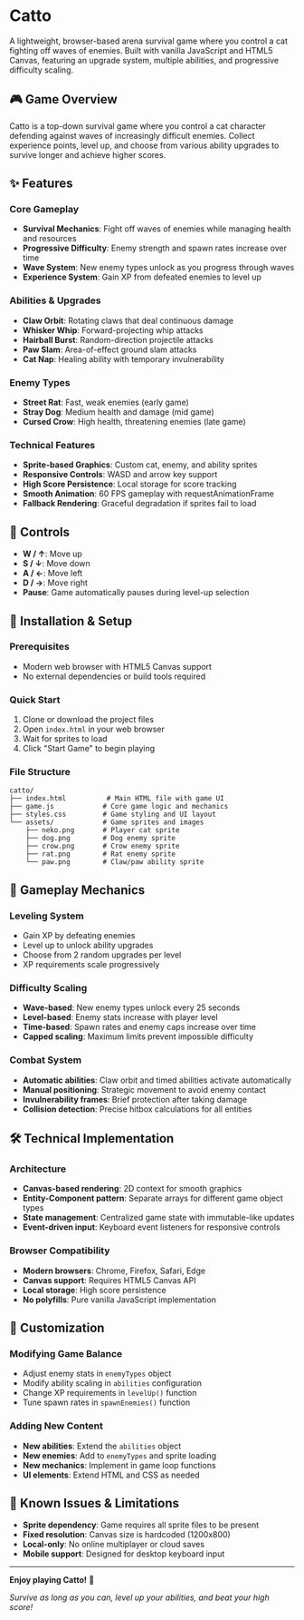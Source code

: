 # Catto

A lightweight, browser-based arena survival game where you control a cat fighting off waves of enemies. Built with vanilla JavaScript and HTML5 Canvas, featuring an upgrade system, multiple abilities, and progressive difficulty scaling.

## 🎮 Game Overview

Catto is a top-down survival game where you control a cat character defending against waves of increasingly difficult enemies. Collect experience points, level up, and choose from various ability upgrades to survive longer and achieve higher scores.

## ✨ Features

### Core Gameplay
- **Survival Mechanics**: Fight off waves of enemies while managing health and resources
- **Progressive Difficulty**: Enemy strength and spawn rates increase over time
- **Wave System**: New enemy types unlock as you progress through waves
- **Experience System**: Gain XP from defeated enemies to level up

### Abilities & Upgrades
- **Claw Orbit**: Rotating claws that deal continuous damage
- **Whisker Whip**: Forward-projecting whip attacks
- **Hairball Burst**: Random-direction projectile attacks
- **Paw Slam**: Area-of-effect ground slam attacks
- **Cat Nap**: Healing ability with temporary invulnerability

### Enemy Types
- **Street Rat**: Fast, weak enemies (early game)
- **Stray Dog**: Medium health and damage (mid game)
- **Cursed Crow**: High health, threatening enemies (late game)

### Technical Features
- **Sprite-based Graphics**: Custom cat, enemy, and ability sprites
- **Responsive Controls**: WASD and arrow key support
- **High Score Persistence**: Local storage for score tracking
- **Smooth Animation**: 60 FPS gameplay with requestAnimationFrame
- **Fallback Rendering**: Graceful degradation if sprites fail to load

## 🎯 Controls

- **W / ↑**: Move up
- **S / ↓**: Move down
- **A / ←**: Move left
- **D / →**: Move right
- **Pause**: Game automatically pauses during level-up selection

## 🚀 Installation & Setup

### Prerequisites
- Modern web browser with HTML5 Canvas support
- No external dependencies or build tools required

### Quick Start
1. Clone or download the project files
2. Open `index.html` in your web browser
3. Wait for sprites to load
4. Click "Start Game" to begin playing

### File Structure
```
catto/
├── index.html          # Main HTML file with game UI
├── game.js            # Core game logic and mechanics
├── styles.css         # Game styling and UI layout
└── assets/            # Game sprites and images
    ├── neko.png       # Player cat sprite
    ├── dog.png        # Dog enemy sprite
    ├── crow.png       # Crow enemy sprite
    ├── rat.png        # Rat enemy sprite
    └── paw.png        # Claw/paw ability sprite
```

## 🎲 Gameplay Mechanics

### Leveling System
- Gain XP by defeating enemies
- Level up to unlock ability upgrades
- Choose from 2 random upgrades per level
- XP requirements scale progressively

### Difficulty Scaling
- **Wave-based**: New enemy types unlock every 25 seconds
- **Level-based**: Enemy stats increase with player level
- **Time-based**: Spawn rates and enemy caps increase over time
- **Capped scaling**: Maximum limits prevent impossible difficulty

### Combat System
- **Automatic abilities**: Claw orbit and timed abilities activate automatically
- **Manual positioning**: Strategic movement to avoid enemy contact
- **Invulnerability frames**: Brief protection after taking damage
- **Collision detection**: Precise hitbox calculations for all entities

## 🛠️ Technical Implementation

### Architecture
- **Canvas-based rendering**: 2D context for smooth graphics
- **Entity-Component pattern**: Separate arrays for different game object types
- **State management**: Centralized game state with immutable-like updates
- **Event-driven input**: Keyboard event listeners for responsive controls


### Browser Compatibility
- **Modern browsers**: Chrome, Firefox, Safari, Edge
- **Canvas support**: Requires HTML5 Canvas API
- **Local storage**: High score persistence
- **No polyfills**: Pure vanilla JavaScript implementation

## 🎨 Customization

### Modifying Game Balance
- Adjust enemy stats in `enemyTypes` object
- Modify ability scaling in `abilities` configuration
- Change XP requirements in `levelUp()` function
- Tune spawn rates in `spawnEnemies()` function

### Adding New Content
- **New abilities**: Extend the `abilities` object
- **New enemies**: Add to `enemyTypes` and sprite loading
- **New mechanics**: Implement in game loop functions
- **UI elements**: Extend HTML and CSS as needed

## 🐛 Known Issues & Limitations
- **Sprite dependency**: Game requires all sprite files to be present
- **Fixed resolution**: Canvas size is hardcoded (1200x800)
- **Local-only**: No online multiplayer or cloud saves
- **Mobile support**: Designed for desktop keyboard input

---

**Enjoy playing Catto!** 🐾

*Survive as long as you can, level up your abilities, and beat your high score!*
